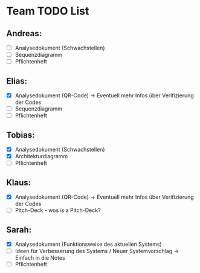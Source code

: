 # Team TODO List

## Andreas: 

- [ ] Analysedokument (Schwachstellen)
- [ ] Sequenzdiagramm
- [ ] Pflichtenheft

## Elias: 

- [x] Analysedokument (QR-Code) -> Eventuell mehr Infos über Verifizierung der Codes
- [ ] Sequenzdiagramm
- [ ] Pflichtenheft

## Tobias: 

- [x] Analysedokument (Schwachstellen)
- [x] Architekturdiagramm
- [ ] Pflichtenheft

## Klaus: 

- [x] Analysedokument (QR-Code) -> Eventuell mehr Infos über Verifizierung der Codes
- [ ] Pitch-Deck - wos is a Pitch-Deck?

## Sarah: 

- [x] Analysedokument (Funktionsweise des aktuellen Systems)
- [ ] Ideen für Verbesserung des Systems / Neuer Systemvorschlag -> Einfach in die Notes
- [ ] Pflichtenheft
